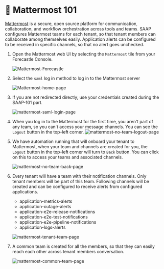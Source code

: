 # 👥 Mattermost 101

[Mattermost](https://docs.mattermost.com/) is a secure, open source platform for communication, collaboration, and workflow orchestration across tools and teams. SAAP configures Mattermost teams for each tenant, so that tenant members can collaborate among themselves easily. Application alerts can be configured to be received in specific channels, so that no alert goes unchecked. 

1. Open the Mattermost web UI by selecting the `Mattermost` tile from your Forecastle Console.

   ![Mattermost-Forecastle](./images/Mattermost-Forecastle.png)

2. Select the `saml` log in method to log in to the Mattermost server

    ![Mattermost-home-page](images/mattermost-home-page.png)

3. If you are not redirected directly, use your credentials created during the SAAP-101 part.

    ![mattermost-saml-login-page](images/mattermost-saml-login-page.png)

4. When you log in to the Mattermost for the first time, you aren't part of any team, so you can't access your message channels. You can see the `Logout` button in the top-left corner.
    ![mattermost-no-team-logout-page](images/mattermost-no-team-logout-page.png)

5. We have automation running that will onboard your tenant to Mattermost, when your team and channels are created for you, the `Logout` button in the top-left corner will turn to `Back` button. You can click on this to access your teams and associated channels.

    ![mattermost-no-team-back-page](images/mattermost-no-team-back-page.png)

6. Every tenant will have a team with their notification channels. Only tenant members will be part of this team. Following channels will be created and can be configured to receive alerts from configured applications.
    - application-metrics-alerts
	- application-outage-alerts
	- application-e2e-release-notifications
	- application-e2e-test-notifications
	- application-e2e-pipeline-notifications
	- application-logs-alerts

    ![mattermost-tenant-team-page](images/mattermost-tenant-team-page.png)

7. A common team is created for all the members, so that they can easily reach each other across tenant members conversation.

    ![mattermost-common-team-page](images/mattermost-common-team-page.png)
